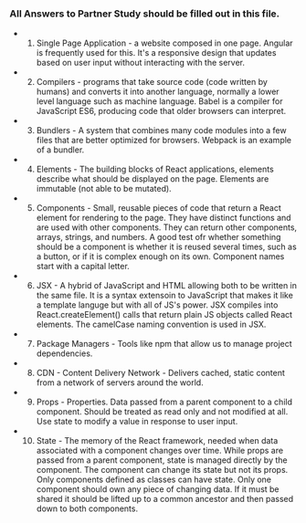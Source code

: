 ### All Answers to Partner Study should be filled out in this file.
 * 1. Single Page Application - a website composed in one page. Angular is frequently used for this. It's a responsive design that updates based on user input without interacting with the server.

* 2. Compilers - programs that take source code (code written by humans) and converts it into another language, normally a lower level language such as machine language. Babel is a compiler for JavaScript ES6, producing code that older browsers can interpret.

* 3. Bundlers - A system that combines many code modules into a few files that are better optimized for browsers. Webpack is an example of a bundler.

* 4. Elements - The building blocks of React applications, elements describe what should be displayed on the page. Elements are immutable (not able to be mutated).

* 5. Components - Small, reusable pieces of code that return a React element for rendering to the page. They have distinct functions and are used with other components. They can return other components, arrays, strings, and numbers. A good test ofr whether something should be a component is whether it is reused several times, such as a button, or if it is complex enough on its own. Component names start with a capital letter.

* 6. JSX - A hybrid of JavaScript and HTML allowing both to be written in the same file. It is a syntax extensoin to JavaScript that makes it like a template languge but with all of JS's power. JSX compiles into React.createElement() calls that return plain JS objects called React elements. The camelCase naming convention is used in JSX.

* 7. Package Managers - Tools like npm that allow us to manage project dependencies.

* 8. CDN - Content Delivery Network - Delivers cached, static content from a network of servers around the world.

* 9. Props - Properties. Data passed from a parent component to a child component. Should be treated as read only and not modified at all. Use state to modify a value in response to user input.

* 10. State - The memory of the React framework, needed when data associated with a component changes over time. While props are passed from a parent component, state is managed directly by the component. The component can change its state but not its props. Only components defined as classes can have state. Only one component should own any piece of changing data. If it must be shared it should be lifted up to a common ancestor and then passed down to both components.